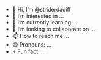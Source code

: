 - 👋 Hi, I’m @striderdadiff
- 👀 I’m interested in ...
- 🌱 I’m currently learning ...
- 💞️ I’m looking to collaborate on ...
- 📫 How to reach me ...
- 😄 Pronouns: ...
- ⚡ Fun fact: ...

<!---
striderdadiff/striderdadiff is a ✨ special ✨ repository because its `README.md` (this file) appears on your GitHub profile.
You can click the Preview link to take a look at your changes.
--->
